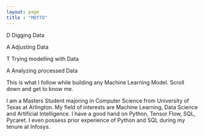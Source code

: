 ```yaml
---
layout: page
title : "MOTTO"
---
```


D Digging Data

A Adjusting Data

T Trying  modelling with Data

A Analyzing processed Data

This is what I follow while building any Machine Learning Model. Scroll down and get to know me.

I am a Masters Student majoring in Computer Science from University of Texas at Arlington. My field of interests are Machine Learning, Data Science and Artificial Intelligence. 
I have a good hand on Python, Tensor Flow, SQL, Pycaret. I even possess prior experience of Python and SQL during my tenure at Infosys. 

